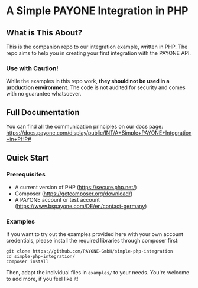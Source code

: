 # A Simple PAYONE Integration in PHP

## What is This About?

This is the companion repo to our integration example, written in PHP. The repo aims to help you in creating your first integration with the PAYONE API.

### Use with Caution!

While the examples in this repo work, **they should not be used in a production environment**. The code is not audited for security and comes with no guarantee whatsoever.

## Full Documentation

You can find all the communication principles on our docs page: https://docs.payone.com/display/public/INT/A+Simple+PAYONE+Integration+in+PHP#

## Quick Start

### Prerequisites

* A current version of PHP (https://secure.php.net/)
* Composer (https://getcomposer.org/download/)
* A PAYONE account or test account (https://www.bspayone.com/DE/en/contact-germany)

### Examples

If you want to try out the examples provided here with your own account credentials, please install the required libraries through composer first:

```
git clone https://github.com/PAYONE-GmbH/simple-php-integration
cd simple-php-integration/
composer install
```

Then, adapt the individual files in `examples/` to your needs. You're welcome to add more, if you feel like it!